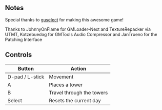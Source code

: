 ## Notes

Special thanks to [guselect](https://guselect.com/) for making this awesome game!

Thanks to JohnnyOnFlame for GMLoader-Next and TextureRepacker via UTMT,
Kotzebuedog for GMTools Audio Compressor and JanTrueno for the Patching Interface

## Controls

| Button | Action |
|--|--| 
|D-pad / L-stick|Movement|
|A|Places a tower|
|B|Travel through the towers|
|Select|Resets the current day|
